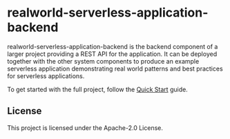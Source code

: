# realworld-serverless-application-backend

realworld-serverless-application-backend is the backend component of a larger project providing a REST API for the application. It can be deployed together with the other system components to produce an example serverless application demonstrating real world patterns and best practices for serverless applications.

To get started with the full project, follow the [Quick Start](https://github.com/awslabs/realworld-serverless-application/wiki/Quick-Start) guide.

## License

This project is licensed under the Apache-2.0 License.     
